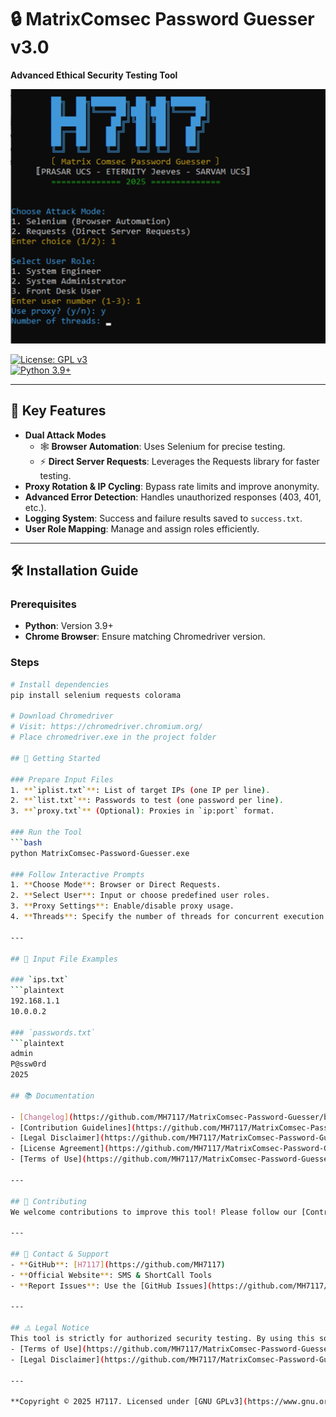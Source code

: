 # 🔒 MatrixComsec Password Guesser v3.0  
**Advanced Ethical Security Testing Tool**  

![Script Screenshot](https://raw.githubusercontent.com/MH7117/MatrixComsec-Password-Guesser/refs/heads/main/MatrixComsec-Password-Guesser-Screen-Shot.png)  

[![License: GPL v3](https://img.shields.io/badge/License-GPLv3-blue.svg)](https://www.gnu.org/licenses/gpl-3.0)  
[![Python 3.9+](https://img.shields.io/badge/Python-3.9%2B-green.svg)](https://www.python.org/)  

---

## 🌟 Key Features  
- **Dual Attack Modes**  
  - 🕸️ **Browser Automation**: Uses Selenium for precise testing.  
  - ⚡ **Direct Server Requests**: Leverages the Requests library for faster testing.  
- **Proxy Rotation & IP Cycling**: Bypass rate limits and improve anonymity.  
- **Advanced Error Detection**: Handles unauthorized responses (403, 401, etc.).  
- **Logging System**: Success and failure results saved to `success.txt`.  
- **User Role Mapping**: Manage and assign roles efficiently.  

---

## 🛠️ Installation Guide  

### Prerequisites  
- **Python**: Version 3.9+  
- **Chrome Browser**: Ensure matching Chromedriver version.  

### Steps  
```bash
# Install dependencies
pip install selenium requests colorama

# Download Chromedriver
# Visit: https://chromedriver.chromium.org/
# Place chromedriver.exe in the project folder

## 🚀 Getting Started  

### Prepare Input Files  
1. **`iplist.txt`**: List of target IPs (one IP per line).  
2. **`list.txt`**: Passwords to test (one password per line).  
3. **`proxy.txt`** (Optional): Proxies in `ip:port` format.  

### Run the Tool  
```bash
python MatrixComsec-Password-Guesser.exe

### Follow Interactive Prompts  
1. **Choose Mode**: Browser or Direct Requests.  
2. **Select User**: Input or choose predefined user roles.  
3. **Proxy Settings**: Enable/disable proxy usage.  
4. **Threads**: Specify the number of threads for concurrent execution.  

---

## 📂 Input File Examples  

### `ips.txt`  
```plaintext
192.168.1.1  
10.0.0.2  

### `passwords.txt`  
```plaintext
admin
P@ssw0rd
2025

## 📚 Documentation  

- [Changelog](https://github.com/MH7117/MatrixComsec-Password-Guesser/blob/main/CHANGELOG.md)  
- [Contribution Guidelines](https://github.com/MH7117/MatrixComsec-Password-Guesser/blob/main/Contribution%20Guidelines.txt)  
- [Legal Disclaimer](https://github.com/MH7117/MatrixComsec-Password-Guesser/blob/main/Legal%20Disclaimer.txt)  
- [License Agreement](https://github.com/MH7117/MatrixComsec-Password-Guesser/blob/main/License%20Agreement.txt)  
- [Terms of Use](https://github.com/MH7117/MatrixComsec-Password-Guesser/blob/main/Terms%20of%20Use.txt)  

---

## 🤝 Contributing  
We welcome contributions to improve this tool! Please follow our [Contribution Guidelines](https://github.com/MH7117/MatrixComsec-Password-Guesser/blob/main/Contribution%20Guidelines.txt).  

---

## 📧 Contact & Support  
- **GitHub**: [H7117](https://github.com/MH7117)  
- **Official Website**: SMS & ShortCall Tools  
- **Report Issues**: Use the [GitHub Issues](https://github.com/MH7117/MatrixComsec-Password-Guesser/issues) section.  

---

## ⚠️ Legal Notice  
This tool is strictly for authorized security testing. By using this software, you agree to the following:  
- [Terms of Use](https://github.com/MH7117/MatrixComsec-Password-Guesser/blob/main/Terms%20of%20Use.txt)  
- [Legal Disclaimer](https://github.com/MH7117/MatrixComsec-Password-Guesser/blob/main/Legal%20Disclaimer.txt)  

---

**Copyright © 2025 H7117. Licensed under [GNU GPLv3](https://www.gnu.org/licenses/gpl-3.0).**

